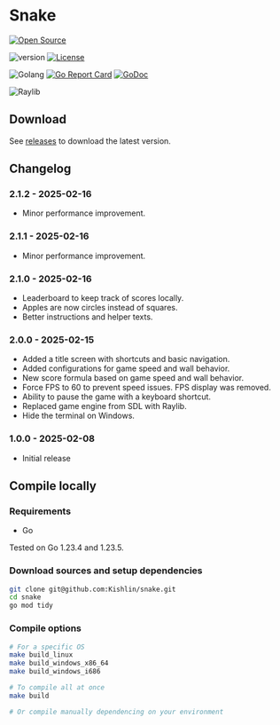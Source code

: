 # Snake

[![Open Source](https://badges.frapsoft.com/os/v1/open-source.svg?v=103)](https://opensource.org/)

![version](https://img.shields.io/badge/version-2.1.2-blue)
[![License](https://img.shields.io/badge/license-MIT-blue.svg)](https://opensource.org/licenses/MIT)

![Golang](https://img.shields.io/badge/Golang-1.23.5-purple)
[![Go Report Card](https://goreportcard.com/badge/github.com/Kishlin/snake)](https://goreportcard.com/report/github.com/Kishlin/snake)
[![GoDoc](https://godoc.org/github.com/Kishlin/snake?status.svg)](https://pkg.go.dev/github.com/Kishlin/snake)

![Raylib](https://img.shields.io/badge/Raylib-3.7.0-teal)

## Download

See [releases](https://github.com/Kishlin/snake/releases) to download the latest version.

## Changelog

### 2.1.2 - 2025-02-16
- Minor performance improvement.

### 2.1.1 - 2025-02-16
- Minor performance improvement.

### 2.1.0 - 2025-02-16
- Leaderboard to keep track of scores locally.
- Apples are now circles instead of squares.
- Better instructions and helper texts.

### 2.0.0 - 2025-02-15
- Added a title screen with shortcuts and basic navigation.
- Added configurations for game speed and wall behavior.
- New score formula based on game speed and wall behavior.
- Force FPS to 60 to prevent speed issues. FPS display was removed.
- Ability to pause the game with a keyboard shortcut.
- Replaced game engine from SDL with Raylib.
- Hide the terminal on Windows.

### 1.0.0 - 2025-02-08
- Initial release

## Compile locally

### Requirements

- Go

Tested on Go 1.23.4 and 1.23.5.

### Download sources and setup dependencies
```bash
git clone git@github.com:Kishlin/snake.git
cd snake
go mod tidy
```

### Compile options

```bash
# For a specific OS
make build_linux
make build_windows_x86_64
make build_windows_i686

# To compile all at once
make build

# Or compile manually dependencing on your environment
```
